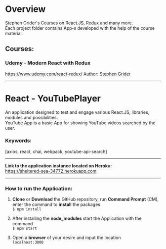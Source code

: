 # Overview

Stephen Grider's Courses on React.JS, Redux and many more.  
Each project folder contains App-s developed with the help of the course material.

## Courses:
### Udemy - Modern React with Redux
https://www.udemy.com/react-redux/
Author: [Stephen Grider](https://www.udemy.com/user/sgslo/)

***

# React - YouTubePlayer

An application designed to test and engage various React.JS,  libraries, modules and possibilities.  
YouTube App is a basic App for showing YouTube videos searched by the user.


### Keywords:
[axios, react, chai, webpack, youtube-api-search]

***
**Link to the application instance located on Heroku:**  
https://sheltered-sea-34772.herokuapp.com

***
### How to run the Application:
1. **Clone** or **Download** the GitHub repository, run **Command Prompt** (CM), enter the command to **install** the packages  
    `$ npm install`

2. After installing the **node_modules** start the Application with the command  
    `$ npm start`

3. Open a **browser** of your desire and input the location  
    `localhost:3000`
